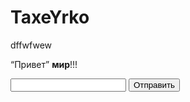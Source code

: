 <!DOCTYPE>	
# TaxeYrko
<head>dffwfwew
<title># TaxeYrko</title>
</head>

<body>
  <p><q>Привет</q> <b>мир</b>!!!</p>
<form name="search">
    <input type="text" name="key"></input>
    <input type="submit" name="send" value="Отправить" />
</form>
<script type="text/javascript">
function sendForm(e){
     
    // получаем значение поля key
    var keyBox = document.search.key;
    var val = keyBox.value;
    if(val.length>5){
        alert("Недопустимая длина строки");
        e.preventDefault();
    }   
    else
        alert("Отправка разрешена");
}
 
var sendButton = document.search.send;
sendButton.addEventListener("click", sendForm);
</script>
